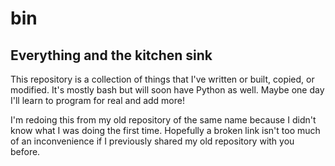 # bin
## Everything and the kitchen sink

This repository is a collection of things that I've written or built, copied, or modified. It's mostly bash but will soon have Python as well. Maybe one day I'll learn to program for real and add more! 

I'm redoing this from my old repository of the same name because I didn't know what I was doing the first time. Hopefully a broken link isn't too much of an inconvenience if I previously shared my old repository with you before. 